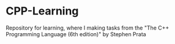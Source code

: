 # CPP-Learning
Repository for learning, where I making tasks from the "The C++ Programming Language (6th edition)" by Stephen Prata

